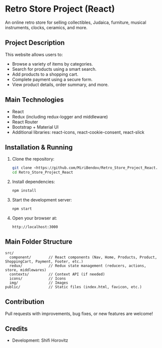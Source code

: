 # Retro Store Project (React)

An online retro store for selling collectibles, Judaica, furniture, musical instruments, clocks, ceramics, and more.

## Project Description

This website allows users to:
- Browse a variety of items by categories.
- Search for products using a smart search.
- Add products to a shopping cart.
- Complete payment using a secure form.
- View product details, order summary, and more.

## Main Technologies

- React
- Redux (including redux-logger and middleware)
- React Router
- Bootstrap + Material UI
- Additional libraries: react-icons, react-cookie-consent, react-slick

## Installation & Running

1. Clone the repository:
   ```sh
   git clone <https://github.com/MiriBendov/Retro_Store_Project_React.git>
   cd Retro_Store_Project_React
   ```

2. Install dependencies:
   ```sh
   npm install
   ```

3. Start the development server:
   ```sh
   npm start
   ```

4. Open your browser at:
   ```
   http://localhost:3000
   ```

## Main Folder Structure

```
src/
  component/        // React components (Nav, Home, Products, Product, ShoppingCart, Payment, Footer, etc.)
  redux/            // Redux state management (reducers, actions, store, middlewares)
  contexts/         // Context API (if needed)
  icons/            // Icons
  img/              // Images
public/             // Static files (index.html, favicon, etc.)
```

## Contribution

Pull requests with improvements, bug fixes, or new features are welcome!

## Credits
- Development: Shifi Horovitz
